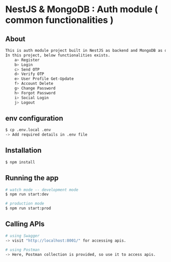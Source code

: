 # NestJS & MongoDB : Auth module ( common functionalities )

## About
```bash
This is auth module project built in NestJS as backend and MongoDB as database.
In this project, below functionalities exists.
    a> Register
    b> Login
    c> Send OTP
    d> Verify OTP
    e> User Profile Get-Update
    f> Account Delete
    g> Change Password
    h> Forgot Password
    i> Social Login
    j> Logout
```

## env configuration
```bash
$ cp .env.local .env
-> Add required details in .env file
```

## Installation
```bash
$ npm install
```

## Running the app

```bash
# watch mode -- development mode
$ npm run start:dev

# production mode
$ npm run start:prod
```

## Calling APIs

```bash
# using Swagger
-> visit "http://localhost:8001/" for accessing apis.

# using Postman
-> Here, Postman collection is provided, so use it to access apis.
```
